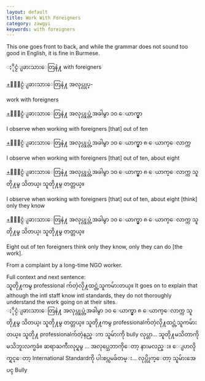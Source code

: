 ```yaml
---
layout: default
title: Work With Foreigners
category: zawgyi
keywords: with foreigners
---
```


<p>This one goes front to back, and while the grammar does not sound too good in English, it is fine in Burmese.</p>

<p><span class='zawgyi'>ႏိုင္ငံျခားသားေတြနဲ႔</span> with foreigners</p>

<p class='hide-trigger'><a href="#">+</a><span class='zawgyi'>ႏိုင္ငံျခားသားေတြနဲ႔ အလုပ္လုပ္</span>-</p>
<p class='hide-this'>work with foreigners</p>

<p class='hide-trigger'><a href="#">+</a><span class='zawgyi'>ႏိုင္ငံျခားသားေတြနဲ႔ အလုပ္လုပ္တဲ့အခါမွာ ၁၀ ေယာက္မွာ</span></p>
<p class='hide-this'>I observe when working with foreigners [that] out of ten</p>

<p class='hide-trigger'><a href="#">+</a><span class='zawgyi'>ႏိုင္ငံျခားသားေတြနဲ႔ အလုပ္လုပ္တဲ့အခါမွာ ၁၀ ေယာက္မွာ ၈ ေယာက္ေလာက္က</span></p>
<p class='hide-this'>I observe when working with foreigners [that] out of ten, about eight</p>

<p class='hide-trigger'><a href="#">+</a><span class='zawgyi'>ႏိုင္ငံျခားသားေတြနဲ႔ အလုပ္လုပ္တဲ့အခါမွာ ၁၀ ေယာက္မွာ ၈ ေယာက္ေလာက္က သူတို႔မွ သိတယ္၊ သူတို႔မွ တတ္တယ္။</span></p>
<p class='hide-this'>I observe when working with foreigners [that] out of ten, about eight [think] only they know</p>

<p class='hide-trigger'><a href="#">+</a><span class='zawgyi'>ႏိုင္ငံျခားသားေတြနဲ႔ အလုပ္လုပ္တဲ့အခါမွာ ၁၀ ေယာက္မွာ ၈ ေယာက္ေလာက္က သူတို႔မွ သိတယ္၊ သူတို႔မွ တတ္တယ္။</span></p>
<p class='hide-this'>Eight out of ten foreigners think only they know, only they can do [the work].</p>

<p>From a complaint by a long-time NGO worker.</p>

<p>Full context and next sentence:<br>
<span class='zawgyi'>သူတို႔ကမွ</span> professional <span class='zawgyi'>က်တဲ့လို႔ထင္တဲ့သူကမ်ားတယ္။</span> It goes on to explain that although the intl staff know intl standards, they do not thoroughly understand the work going on at their sites.<br>
<span class='zawgyi'>ႏိုင္ငံျခားသားေတြနဲ႔ အလုပ္လုပ္တဲ့အခါမွာ ၁၀ ေယာက္မွာ ၈ ေယာက္ေလာက္က သူတို႔မွ သိတယ္၊ သူတို႔မွ တတ္တယ္။ သူတို႔ကမွ </span>professional<span class='zawgyi'>က်တဲ့လို႔ထင္တဲ့သူကမ်ားတယ္။ သူတို႔ </span>professional<span class='zawgyi'>က်တဲ့နည္းက သူမ်ားကို </span>bully<span class='zawgyi'> လုပ္တာ</span>...<span class='zawgyi'> သူတို႔မသိတာကို မသိဘူးလက္မခံ။ ဆရာႀကီးလုပ္ရမွ </span>...<span class='zawgyi'> အလုပ္သေဘာကိုေတာ့ နားမလည္း။ ေျပာလိုက္ရင္ေတာ့ </span>International Standard<span class='zawgyi'>ကို ပါးစပ္ကမခ်တမ္း</span>...<span class='zawgyi'> လုပ္လိုက္ေတာ့ သူမ်ားအေပၚ </span>Bully</p>
